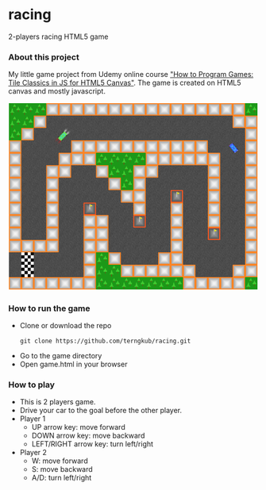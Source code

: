 # racing
2-players racing HTML5 game

### About this project
My little game project from Udemy online course ["How to Program Games: Tile Classics in JS for HTML5 Canvas"](https://www.udemy.com/how-to-program-games). The game is created on HTML5 canvas and mostly javascript.

![Racing](/screenshot/screenshot.png?raw=true)

### How to run the game
* Clone or download the repo
  ```
  git clone https://github.com/terngkub/racing.git
  ```
* Go to the game directory
* Open game.html in your browser

### How to play
* This is 2 players game.
* Drive your car to the goal before the other player.
* Player 1
  * UP arrow key: move forward
  * DOWN arrow key: move backward
  * LEFT/RIGHT arrow key: turn left/right
* Player 2
  * W: move forward
  * S: move backward
  * A/D: turn left/right
